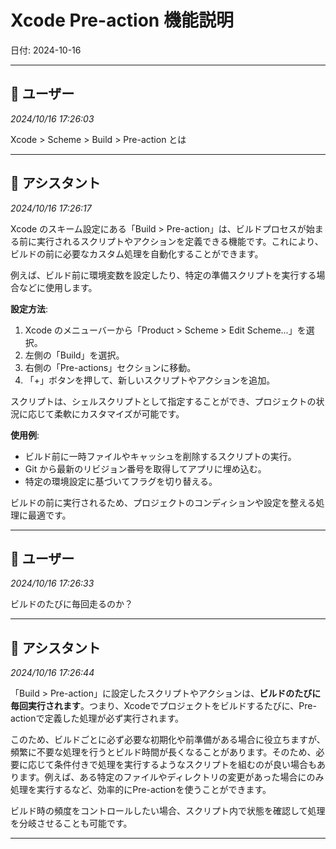 # Xcode Pre-action 機能説明

日付: 2024-10-16

---

## 👤 ユーザー
*2024/10/16 17:26:03*

Xcode &gt; Scheme &gt; Build &gt; Pre-action とは

---

## 🤖 アシスタント
*2024/10/16 17:26:17*

Xcode のスキーム設定にある「Build &gt; Pre-action」は、ビルドプロセスが始まる前に実行されるスクリプトやアクションを定義できる機能です。これにより、ビルドの前に必要なカスタム処理を自動化することができます。

例えば、ビルド前に環境変数を設定したり、特定の準備スクリプトを実行する場合などに使用します。

**設定方法**:
1. Xcode のメニューバーから「Product &gt; Scheme &gt; Edit Scheme...」を選択。
2. 左側の「Build」を選択。
3. 右側の「Pre-actions」セクションに移動。
4. 「+」ボタンを押して、新しいスクリプトやアクションを追加。

スクリプトは、シェルスクリプトとして指定することができ、プロジェクトの状況に応じて柔軟にカスタマイズが可能です。

**使用例**:
- ビルド前に一時ファイルやキャッシュを削除するスクリプトの実行。
- Git から最新のリビジョン番号を取得してアプリに埋め込む。
- 特定の環境設定に基づいてフラグを切り替える。

ビルドの前に実行されるため、プロジェクトのコンディションや設定を整える処理に最適です。

---

## 👤 ユーザー
*2024/10/16 17:26:33*

ビルドのたびに毎回走るのか？

---

## 🤖 アシスタント
*2024/10/16 17:26:44*

「Build &gt; Pre-action」に設定したスクリプトやアクションは、**ビルドのたびに毎回実行されます**。つまり、Xcodeでプロジェクトをビルドするたびに、Pre-actionで定義した処理が必ず実行されます。

このため、ビルドごとに必ず必要な初期化や前準備がある場合に役立ちますが、頻繁に不要な処理を行うとビルド時間が長くなることがあります。そのため、必要に応じて条件付きで処理を実行するようなスクリプトを組むのが良い場合もあります。例えば、ある特定のファイルやディレクトリの変更があった場合にのみ処理を実行するなど、効率的にPre-actionを使うことができます。

ビルド時の頻度をコントロールしたい場合、スクリプト内で状態を確認して処理を分岐させることも可能です。

---
